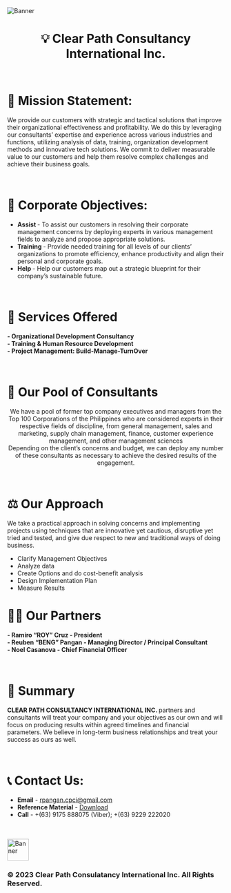 <img align="center" alt="Banner" src ="https://media.discordapp.net/attachments/839032384606961684/1112277089421377598/Splashscreen_KD.PNG?width=913&height=352"/>

<h1 align="center"> 💡 Clear Path Consultancy International Inc. </h1>

<br>

# 📄 Mission Statement:
We provide our customers with strategic and tactical solutions that improve their organizational effectiveness and profitability. We do this by leveraging our consultantsʼ expertise and experience across various industries and functions, utilizing analysis of data, training, organization development methods and innovative tech solutions. We commit to deliver measurable value to our customers and help them resolve complex challenges and achieve their business goals.

<br>

# 🎯 Corporate Objectives:
- <b> Assist </b> - To assist our customers in resolving their corporate management concerns by deploying experts in various management fields to analyze and propose appropriate solutions.
- <b> Training </b> - Provide needed training for all levels of our clientsʼ organizations to promote efficiency, enhance productivity and align their personal and corporate goals.
- <b> Help </b> - Help our customers map out a strategic blueprint for their companyʼs sustainable future.

<br>

# 💼 Services Offered
<b> - Organizational Development Consultancy </b> 
<br>
<b> - Training & Human Resource Development </b> 
<br>
<b> - Project Management: Build-Manage-TurnOver </b> 

<br>

# 🎱 Our Pool of Consultants
<p align="center">
We have a pool of former top company executives and managers from the Top 100 Corporations of the Philippines who are considered experts in their respective fields of discipline, from general management, sales and marketing, supply chain management, finance, customer experience management, and other management sciences
<br>
Depending on the clientʼs concerns and budget, we can deploy any number of these consultants as necessary to achieve the desired results of the engagement.
  </p>

<br>

# ⚖ Our Approach
We take a practical approach in solving concerns and implementing projects using techniques that are innovative yet cautious, disruptive yet tried and tested, and give due respect to new and traditional ways of doing business.
- Clarify Management Objectives
- Analyze data
- Create Options and do cost-benefit analysis
- Design Implementation Plan
- Measure Results

# 🤝🏼 Our Partners
<b> - Ramiro “ROY” Cruz - President </b>
<br>
<b> - Reuben “BENG” Pangan - Managing Director / Principal Consultant </b>
<br>
<b> - Noel Casanova - Chief Financial Officer</b>
<br>

<br>

# 📎 Summary
<b> CLEAR PATH CONSULTANCY INTERNATIONAL INC. </b> partners and consultants will treat your company and your objectives as our own and will focus on producing results within agreed timelines and financial parameters. We believe in long-term business relationships and treat your success as ours as well.

<br>

# 📞 Contact Us:
- <b>Email</b> - rpangan.cpci@gmail.com
- <b>Reference Material</b> -  <a href="https://clearpathconsultancy.netlify.app/Clear%20Path%20Consultancy%20International%20Inc.pdf">Download</a>
- <b>Call</b> - +(63) 9175 888075 (Viber); +(63) 9229 222020

<br><br>
<img width="50vh" alt="Banner" src ="https://clearpathconsultancy.netlify.app/images/favicon.png"/></img>
<h3>© 2023 Clear Path Consulatancy International Inc. All Rights Reserved.</h3>
